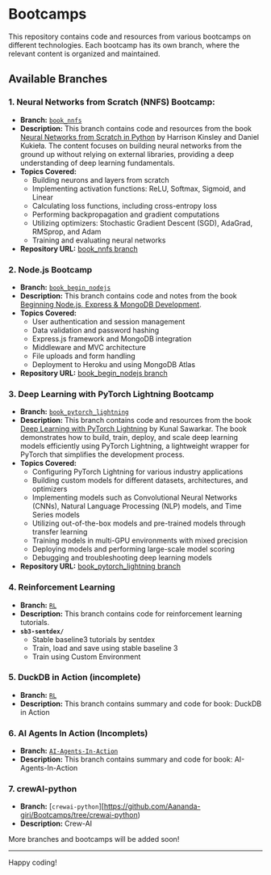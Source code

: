 # Bootcamps

This repository contains code and resources from various bootcamps on different technologies. Each bootcamp has its own branch, where the relevant content is organized and maintained.

## Available Branches

### 1. Neural Networks from Scratch (NNFS) Bootcamp:
- **Branch:** [`book_nnfs`](https://github.com/Aananda-giri/Bootcamps/tree/nnfs_book)
- **Description:** This branch contains code and resources from the book [Neural Networks from Scratch in Python](https://nnfs.io/) by Harrison Kinsley and Daniel Kukieła. The content focuses on building neural networks from the ground up without relying on external libraries, providing a deep understanding of deep learning fundamentals.
- **Topics Covered:**
  - Building neurons and layers from scratch
  - Implementing activation functions: ReLU, Softmax, Sigmoid, and Linear
  - Calculating loss functions, including cross-entropy loss
  - Performing backpropagation and gradient computations
  - Utilizing optimizers: Stochastic Gradient Descent (SGD), AdaGrad, RMSprop, and Adam
  - Training and evaluating neural networks
- **Repository URL:** [book_nnfs branch](https://github.com/Aananda-giri/Bootcamps/tree/book_nnfs)


### 2. Node.js Bootcamp
- **Branch:** [`book_begin_nodejs`](https://github.com/Aananda-giri/Bootcamps/tree/book_begin_nodejs?tab=readme-ov-file)
- **Description:** This branch contains code and notes from the book [Beginning Node.js, Express & MongoDB Development](https://www.amazon.com/Beginning-Node-js-Express-MongoDB-Development/dp/9811480281).
- **Topics Covered:**
  - User authentication and session management
  - Data validation and password hashing
  - Express.js framework and MongoDB integration
  - Middleware and MVC architecture
  - File uploads and form handling
  - Deployment to Heroku and using MongoDB Atlas
- **Repository URL:** [book_begin_nodejs branch](https://github.com/Aananda-giri/Bootcamps/tree/book_begin_nodejs)

### 3. Deep Learning with PyTorch Lightning Bootcamp
- **Branch:** [`book_pytorch_lightning`](https://github.com/Aananda-giri/Bootcamps/tree/book-DL-pytorch-lightning)
- **Description:** This branch contains code and resources from the book [Deep Learning with PyTorch Lightning](https://www.amazon.com/Deep-Learning-PyTorch-Lightning-high-performance/dp/180056161X) by Kunal Sawarkar. The book demonstrates how to build, train, deploy, and scale deep learning models efficiently using PyTorch Lightning, a lightweight wrapper for PyTorch that simplifies the development process.
- **Topics Covered:**
  - Configuring PyTorch Lightning for various industry applications
  - Building custom models for different datasets, architectures, and optimizers
  - Implementing models such as Convolutional Neural Networks (CNNs), Natural Language Processing (NLP) models, and Time Series models
  - Utilizing out-of-the-box models and pre-trained models through transfer learning
  - Training models in multi-GPU environments with mixed precision
  - Deploying models and performing large-scale model scoring
  - Debugging and troubleshooting deep learning models
- **Repository URL:** [book_pytorch_lightning branch](https://github.com/Aananda-giri/Bootcamps/tree/book_pytorch_lightning)

### 4. Reinforcement Learning
- **Branch:** [`RL`](https://github.com/Aananda-giri/Bootcamps/tree/RL)
- **Description:** This branch contains code for reinforcement learning tutorials.
- **`sb3-sentdex/`**
  - Stable baseline3 tutorials by sentdex
  - Train, load and save using stable baseline 3
  - Train using Custom Environment

### 5. DuckDB in Action (incomplete)
- **Branch:** [`RL`](https://github.com/Aananda-giri/Bootcamps/tree/duckdb-in-action)
- **Description:** This branch contains summary and code for book: DuckDB in Action

### 6. AI Agents In Action (Incomplets)
- **Branch:** [`AI-Agents-In-Action`](https://github.com/Aananda-giri/Bootcamps/tree/AI-Agents-In-Action)
- **Description:** This branch contains summary and code for book: AI-Agents-In-Action



### 7. crewAI-python
- **Branch:** [`crewai-python`][https://github.com/Aananda-giri/Bootcamps/tree/crewai-python)
- **Description:** Crew-AI

More branches and bootcamps will be added soon!

---
Happy coding!

